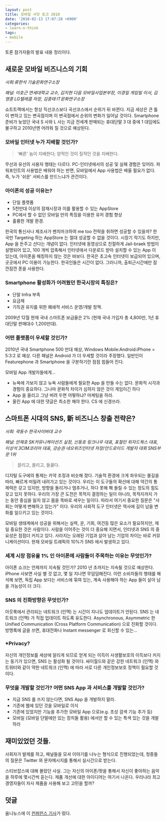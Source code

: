 ```yaml
---
layout: post
title: 모바일 서밋 토크 2010
date: '2010-02-13 17:07:28 +0900'
categories:
- learn-n-think
tags:
- mobile
---
```


토론 참가자들의 발표 내용 정리이다.

## 새로운 모바일 비즈니스의 기회

*사회:류한석 기술문화연구소장*

*패널: 이호근 연세대학교 교수, 김지현 다음 모바일사업본부장, 이경일 게임빌 이사, 김영훈 LG텔레콤 차장, 김중태 IT문화연구소장*

쇼트트랙에서는 항상 직선코스보다 곡선코스에서 순위가 뒤 바뀐다. 지금 세상은 큰 틀이 변하고 있는 변곡점이며 이 변곡점에서 순위의 변화가 일어날 것이다. Smartphone 준비가 늦었던 국내 S 사와 L 사는 지금 전세계 판매되는 휴대단말 3 대 중에 1 대임에도 불구하고 2010년엔 어려워 질 것으로 예상된다.

### 모바일 인터넷 누가 지배할 것인가?

> '빠른' 놈이 지배한다; 양적인 것이 질적인 것을 지배한다.

무선과 유선의 사용자 행태는 다르다. PC-인터넷에서의 성공 및 실패 경험은 잊어라. 파워포인트의 사용법은 배워야 하는 반면, 모바일에서 App 사용법은 배울 필요가 없다. 즉, 누가 '쉬운' 서비스를 만드느냐가 관건이다.

### 아이폰의 성공 이유는?

- 단일 플랫폼
- 5천만대 이상의 잠재시장과 이를 활용할 수 있는 AppStore
- PC에서 할 수 없던 모바일 만의 특징을 이용한 유저 경험 향상
- 훌륭한 개발 환경.

한국의 통신사나 제조사가 벤치마크하여 me too 전략을 취하면 성공할 수 있을까? 한국만 Targeting 하는 AppStore 는 절대 성공할 수 없을 것이다. 시장기 작기도 하지만, App 을 돈주고 산다는 개념이 없다. 인터넷에 동영상으로 친절하게 Jail-braek 방법이 설명되어 있고, 100 개씩 압축해서 인터넷에서 다운로드 받아 설치할 수 있는 App 이 있는데, 아이폰을 해킹하지 않는 것은 바보다. 한국은 초고속 인터넷이 보급되어 있으며, 곳곳에서 PC 이용이 가능한다. 한국인들은 시간이 없다. 그러니까, 출퇴근시간에만 잠깐잠깐 폰을 사용한다.

### Smartphone 활성화가 어려웠던 한국시장의 특징은?

- 단말 Infra 부족
- 요금제
- 기득권 유지를 위한 폐쇄적 서비스 운영/개발 정책.

2009년 12월 현재 국내 스마트폰 보급율은 2% (현재 국내 가입자 총 4,800만, 1년 휴대단말 판매대수 1,200만대).

### 어떤 플랫폼이 우세할 것인가?

2010년 국내 Smartphone 500 만대 예상, Windows Mobile:Android:iPhone = 5:3:2 로 예상. 다른 패널은 Android 가 더 우세할 것이라 주장했다. 일반인이 Featurephone 과 Smartphone 을 구분하기란 점점 힘들어 진다.

모바일 App 개발자들에게...

- 뉴욕에 가보지 않고 뉴욕 사람들에게 필요한 App 을 만들 수는 없다. 문화적 시각과 경험이 중요하다. 그나마 문화적 차이가 심하지 않은 것이 게임이긴 하다
- App 을 올리고 그냥 버려 두면 어떻하냐? 마케팅을 하라.
- 올린 App 에 대한 댓글은 최소한 해야 한다. CS 에 신경쓰라.

<!--more-->

## 스마트폰 시대의 SNS, 新 비즈니스 창출 전략은?

*사회: 곽동수 한국사이버대 교수*

*패널: 안재호 SK커뮤니케이션즈 실장, 신동호 링크나우 대표, 표철민 위자드웍스 대표, 이상석 3CIM코리아 대표, 강순권 네오위즈인터넷 차장/안드로이드 개발자 대회 SNS부문 1위*

 > 끌리고, 쏠리고, 들끓다.

디지털 도구에의 통제는 카약 조정과 비슷해 졌다. 기술적 환경에 크게 좌우되는 물길을 따라, 빠르게 떠밀려 내려가고 있는 것이다. 우리는 이 도구들의 확산에 대해 약간의 통제력은 갖고 있지만, 방향을 돌리거나 멈추거나, 하다 못해 홱 돌릴 수 있는 정도의 힘도 갖고 있지 못하다. 우리의 가장 큰 도전은 목적지 결정하는 일이 아니라, 목적지까지 가는 동안 중심을 잃지 않고 몸을 똑바로 세우는 일이다. 따라서 여기서 중요한 질문은 "사회는 어떻게 변해하고 있는가" 이다. 우리의 사회적 도구 인터넷은 역사에 길이 남을 변화를 일으키고 있는 것이다.

모바일 생태계에서 성공을 위해서는 실력, 운, 기회, 여건등 많은 요소가 필요하지만, 제일 중요한 것은 사람이다. 사람을 이어주는 것이 더 중요해 지면서, 인터넷과 SNS 의 중요성은 점점더 커지고 있다. 사라지는 오래된 기업과 살아 남는 기업의 차이는 바로 커뮤니케이션이다. 현재 모바일 트래픽의 10%가 SNS 에서 발생하고 있다.

### 세계 시장 점유율 1% 인 아이폰에 사람들이 주목하는 이유는 무엇인가?

아이폰 쇼크는 언제까지 지속될 것인가? 2010 년 초까지는 지속될 것으로 예상한다. iPhone 사보면 사실 별 것 없고, 몇 일 지나면 무덤덤해진다. 이런 소비자들의 행태를 해석해 보면, 독립 App 보다는 서비스에 묶여 있는, 계속 사용해야 하는 App 들이 살아 남을 가능성이 더 크다.

### SNS 의 진화방향은 무엇인가?

아웃룩에서 관리되는 네트워크 (인맥) 는 시간이 지나도 업데이트가 안된다. SNS 는 네트워크 (인맥) 가 직접 업데이트 하도록 유도한다. Asynchronous, Asymmetric 한 Unified Communication (Cross Platform Communication) 으로 진화할 것이다. 방명록에 글을 쓰면, 휴대전화나 Instant messenger 로 회신할 수 있는... 

### *Privacy?

자신의 개인정보를 세상에 알리게 되므로 얻게 되는 이득이 사생활보호의 이득보다 커지는 동기가 있으면, SNS 는 활성화 될 것이다. 싸이월드와 같은 강한 네트워크 (인맥) 와 트위터와 같이 약한 네트워크 (인맥) 에 따라 서로 다른 개인정보보호 정책이 필요할 것이다.

### 무엇을 개발할 것인가? 어떤 SNS App 과 서비스를 개발할 것인가?

- 지금 SNS 를 쓰지 않는다면, SNS App 을 개발하지 말라.
- 기존에 웹에 있던 것을 모바일로 이식
- 기존에 있었지만 기능을 추가한 모바일 App 으로(e.g. 초성 검색 기능 추가 등)
- 모바일 (모바일 단말에만 있는 장치들 활용) 에서만 할 수 있는 특색 있는 것을 개발하라

## 재미있었던 것들.

사회자가 발제를 하고, 패널들을 모셔 이야기를 나누는 형식으로 진행되었는데, 청중들의 질문은 Twitter 와 문자메시지를 통해서 실시간으로 받는다.

스티브잡스에 대해 몰랐던 사실. 그는 자신의 아이폰/팟을 통해서 자신이 좋아하는 음악을 하루에 몇시간씩 듣는다. 제품 개선에 대한 아이디어는 여기서 나온다. 우리나라 최고경영자들이 자사 제품을 사용해 보고 고민을 할까?

## 덧글

옴니뉴스에 이 [컨퍼런스 기사](http://www.ohmynews.com/NWS_Web/view/at_pg.aspx?CNTN_CD=A0001284491&CMPT_CD=P0000)가 떴다.

